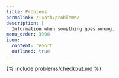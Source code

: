 ```yaml
---
title: Problems
permalink: /:path/problems/
description: |
  Information when something goes wrong.
menu_order: 3000
icon:
  content: report
  outlined: true
---
```


{% include problems/checkout.md %}
